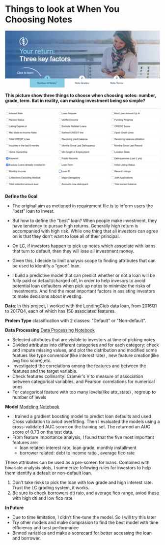 # Things to look at When You Choosing Notes

![image info](./fig/cover.png)

**This picture show three things to choose when choosing notes: number, grade, term. But in reality, can making investment being so simple?** 

![These are filters LC provided for investors](./fig/filter.png)


**Define the Goal**
- The original aim as metioned in requirement file is to inform users the “best” loan to invest. 
- But how to define the "best" loan? When people make investment, they have tendency to pursue high returns. Generally high return is accompanied with high risk. While one thing that all investors can agree on is that they don't want to lose all of their principal. 
- On LC, if investors happen to pick up notes which associate with loans that turn to default, then they will lose all investment money. 
- Given this, I decide to limit analysis scope to finding attributes that can be used to identify a "good" loan. 

- I build a predictive model that can predict whether or not a loan will be fully paid or default/charged off, in order to help invesors to avoid potential loan defaulters when pick up notes to minimize the risks of investments. And find the most important factors in assisting investors to make decisions about investing.


**Data**:
In this project, I worked with the LendingClub data loan, from 2016Q1 to 2017Q4, each of which has 150 associated features. 

**Prolem Type** 
classification with 2 classes: "Default" or "Non-default".

**Data Processing** [Data Processing Notebook](https://github.com/qw2273/data_challenge/blob/master/lib/2.%20Data%20Processing.ipynb)
- Selected attributes that are visible to investors at time of picking notes 
- Divided attributes into different categories and for each category: check and impute missing values, and plot the distribution and modified some featues like type conversion(like interest rate) , new feature creation(like avg fico score),etc. 
- Investigated the correlations among the features and between the features and the target variable. 
- Check features collinarity: Cramér's V to measure of association between categorical variables, and Pearson correlations for numerical ones 
- For categorical feature with too many levels(like attr_state) , regroup to number of levels

**Model** [Modeling Notebook](https://github.com/qw2273/data_challenge/blob/master/lib/3.%20Modeling.ipynb)
- I trained a gradient boosting model to predict loan defaults and used Cross validation to aviod overfitting. Then I evaluated the models using a cross-validated AUC score on the training set. The returned an AUC score of 0.73 on the test data. 
- From feature importance analysis, I found that the five most important features are: 
   - loan related: interest rate, loan grade, monthly installment 
   - borrower related: debt to income ratio , average fico rate 


These attributes can be used as a pre-screen for loans. Combined with bivariate analysis plots, I summerize following rules for investors to help them identify a default or non-default loan.
1. Don't take risks to pick the loan with low grade and high interest rate. Trust the LC grading system, it works.
2. Be sure to check borrowers dti raio, and average fico range, aviod these with high dti and low fico rate 


**In Future**

- Due to time limitation, I didn't fine-tune the model. So I will try this later 
- Try other models and make comprasion to find the best model with time efficiency and best performance 
- Binned variables and make a scorecard for better accessing the loan and borrower. 
